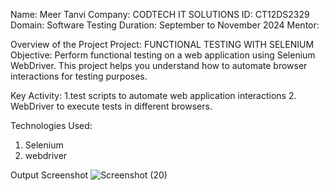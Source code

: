 Name: Meer Tanvi
Company: CODTECH IT SOLUTIONS
ID: CT12DS2329
Domain: Software Testing
Duration: September to November 2024
Mentor: 

Overview of the Project
Project:  FUNCTIONAL TESTING WITH SELENIUM
Objective: 
Perform functional testing on a web application using Selenium
 WebDriver. This project helps you understand how to automate
 browser interactions for testing purposes.
 
Key Activity:
 1.test scripts to automate web application interactions
 2. WebDriver to execute tests in different browsers.
 
Technologies Used:
1. Selenium
2. webdriver

Output Screenshot
![Screenshot (20)](https://github.com/user-attachments/assets/8ccb1164-cc98-4fc8-9268-dc0d51bda0f7)
